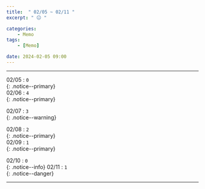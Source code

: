 ```yaml
---
title:  " 02/05 ~ 02/11 "
excerpt: " 😐 "

categories:
    - Memo
tags:
    - [Memo]

date: 2024-02-05 09:00
---
```

- - -
<!-- 약 -->

02/05 : `0`   
{: .notice--primary}  
02/06 : `4`  
{: .notice--primary}  

02/07 : `3`  
{: .notice--warning}  

02/08 : `2`   
{: .notice--primary}  
02/09 : `1`  
{: .notice--primary} 


02/10 : `0`      
{: .notice--info} 
02/11 : `1`   
{: .notice--danger}  


<!-- {: .notice}
{: .notice--primary}
{: .notice--info}
{: .notice--warning}
{: .notice--success}
{: .notice--danger} 
😄 😐 🙁 😡
-->
- - -